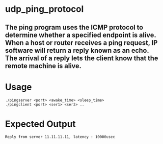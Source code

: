 #	udp_ping_protocol

##	The ping program uses the ICMP protocol to determine whether a specified endpoint is alive. When a host or router receives a ping request, IP software will return a reply known as an echo. The arrival of a reply lets the client know that the remote machine is alive.

#	Usage
	./pingserver <port> <awake_time> <sleep_time> 
	./pingclient <port> <ser1> <ser2> ..

#	Expected Output
	Reply from server 11.11.11.11, latency : 10000usec